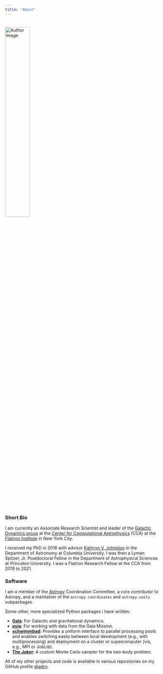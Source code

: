 ```yaml
---
title: "About"
---
```


<img src="/img/alps_circle.png" alt="Author Image" class="center headshot" style="width: 40%; margin-bottom: 20px; margin-top: 20px;"/>


### Short Bio

I am currently an Associate Research Scientist and leader of the [Galactic Dynamics
group](https://www.simonsfoundation.org/flatiron/center-for-computational-astrophysics/dynamics/)
at the [Center for Computational
Astrophysics](https://www.simonsfoundation.org/flatiron/center-for-computational-astrophysics/)
(CCA) at the [Flatiron Institute](https://www.simonsfoundation.org/flatiron/) in New
York City.

<!-- I am also the Assistant Director of Scientific Software at the [Simons
Foundation](https://www.simonsfoundation.org/). -->

I received my PhD in 2016 with advisor [Kathryn V.
Johnston](http://user.astro.columbia.edu/~kvj/) in the Department of Astronomy at
Columbia University. I was then a Lyman Spitzer, Jr. Postdoctoral Fellow in the
Department of Astrophysical Sciences at Princeton University. I was a Flatiron Research
Fellow at the CCA from 2019 to 2021.


### Software

I am a member of the [Astropy](https://www.astropy.org/) Coordination Committee, a core
contributor to Astropy, and a maintainer of the `astropy.coordinates` and
`astropy.units` subpackages.

Some other, more specialized Python packages I have written:

- [**Gala**](https://github.com/adrn/gala): For Galactic and gravitational dynamics.
- [**pyia**](https://github.com/adrn/pyia): For working with data from the Gaia Mission.
- [**schwimmbad**](https://github.com/adrn/schwimmbad): Provides a uniform interface to
  parallel processing pools and enables switching easily between local development
  (e.g., with multiprocessing) and deployment on a cluster or supercomputer (via, e.g.,
  MPI or JobLib).
- [**The Joker**](https://github.com/adrn/thejoker): A custom Monte Carlo sampler for
  the two-body problem.

All of my other projects and code is available in various repositories on my GitHub
profile [@adrn](https://github.com/adrn).
